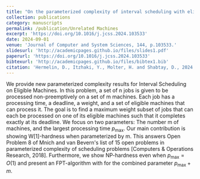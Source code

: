 ```yaml
---
title: "On the parameterized complexity of interval scheduling with eligible machine sets"
collection: publications
category: manuscripts
permalink: /publication/Unrelated Machines
excerpt: 'https://doi.org/10.1016/j.jcss.2024.103533'
date: 2024-09-01
venue: 'Journal of Computer and System Sciences, 144, p.103533.'
slidesurl: 'http://academicpages.github.io/files/slides1.pdf'
paperurl: 'https://doi.org/10.1016/j.jcss.2024.103533'
bibtexurl: 'http://academicpages.github.io/files/bibtex1.bib'
citation: 'Hermelin, D., Itzhaki, Y., Molter, H. and Shabtay, D., 2024. On the parameterized complexity of interval scheduling with eligible machine sets. Journal of Computer and System Sciences, 144, p.103533.'
---
```

We provide new parameterized complexity results for Interval Scheduling on Eligible Machines. In this problem, a set of n jobs is given to be processed non-preemptively on a set of m machines. Each job has a processing time, a deadline, a weight, and a set of eligible machines that can process it. The goal is to find a maximum weight subset of jobs that can each be processed on one of its eligible machines such that it completes exactly at its deadline. We focus on two parameters: The number m of machines, and the largest processing time $p_{\max}$. Our main contribution is showing W[1]-hardness when parameterized by m. This answers Open Problem 8 of Mnich and van Bevern's list of 15 open problems in parameterized complexity of scheduling problems [Computers & Operations Research, 2018]. Furthermore, we show NP-hardness even when $p_{\max}=O(1)$ and present an FPT-algorithm with for the combined parameter $p_{\max}+m$.
